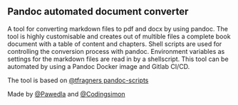 ## Pandoc automated document converter
A tool for converting markdown files to pdf and docx by using pandoc. The tool is highly customisable and creates out of multible files a complete book document with a table of content and chapters. Shell scripts are used for controlling the conversion process with pandoc. Environment variables as settings for the markdown files are read in by a shellscript. This tool can be automated by using a Pandoc Docker image and Gitlab CI/CD.

The tool is based on [@tfragners pandoc-scripts](https://github.com/tfragner/pandoc-scripts) 

Made by [@Pawedla](https://github.com/Pawedla) and [@Codingsimon](https://github.com/Codingsimon)
